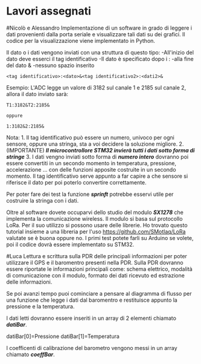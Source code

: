# Lavori assegnati

#Nicolò e Alessandro
Implementazione di un software in grado di leggere i dati provenienti dalla porta seriale e visualizzare tali dati 
su dei grafici. Il codice per la visualizzazione viene implementato in Python.

Il dato o i dati vengono inviati con una struttura di questo tipo:
	-All'inizio del dato deve esserci il tag identificativo
	-Il dato è specificato dopo i : 
	-alla fine del dato &
	-nessuno spazio inserito
	
	<tag identificativo>:<dato>&<tag identificativo2>:<dati2>&
	
Esempio:
L'ADC legge un valore di 3182 sul canale 1 e 2185 sul canale 2, allora il dato inviato sarà:

	T1:3182&T2:2185&
	
	oppure
	
	1:3182&2:2185&
	
Nota: 
	1. Il tag identificativo può essere un numero, univoco per ogni sensore, oppure una stringa, sta a voi decidere 
	la soluzione migliore.
	2. (IMPORTANTE) ***Il microcontrollore STM32 invierà tutti i dati sotto forma di stringe***
	3. I dati vengno inviati sotto forma di ***numero intero*** dovranno poi essere convertiti in un secondo momento 
	in temperatura, pressione, accelerazione ... con delle funzioni apposite costruite in un secondo momento.
	Il tag identificativo serve appunto a far capire a che sensore si riferisce il dato per poi poterlo convertire 
	correttamente.
	
Per poter fare dei test la funzione ***sprinft*** potrebbe esservi utile per costruire la stringa con i dati.
	
Oltre al software dovete occuparvi dello studio del modulo ***SX1278*** che implementa la comunicazione wireless. 
Il modulo si basa sul protocollo LoRa.
Per il suo utilizzo si possono usare delle librerie.
Ho trovato questo tutorial insieme a una libreria per l'uso https://github.com/SMotlaq/LoRa valutate se è buona oppure no.
I primi test potete farli su Arduino se volete, poi il codice dovrà essere implementato su STM32.


#Luca
Lettura e scrittura sulla PDR delle principali informazioni per poter utilizzare il GPS e il baromentro presenti nella PDR.
Sulla PDR dovranno essere riportate le informazioni principali come: schema elettrico, modalità di comunicazione con il modulo,
formato dei dati ricevuto ed estrazione delle informazioni.

Se poi avanzi tempo puoi cominciare a pensare al diagramma di flusso per una funzione che legge i dati dal baromentro 
e restituisce appunto la pressione e la temperatura.

I dati letti dovranno essere inseriti in un array di 2 elementi chiamato ***datiBar***.

datiBar[0]=Pressione
datiBar[1]=Temperatura

I coefficenti di calibrazione del barometro vengono messi in un array chiamato ***coeffBar***. 

  